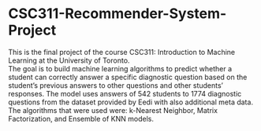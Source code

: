# CSC311-Recommender-System-Project
This is the final project of the course CSC311: Introduction to Machine Learning at the University of Toronto. \
The goal is to build machine learning algorithms to predict whether a student can correctly answer a specific diagnostic question based on the student’s previous answers to other questions and other students’ responses. The model uses answers of 542 students to 1774 diagnostic questions from the dataset provided by Eedi with also additional meta data. \
The algorithms that were used were: k-Nearest Neighbor, Matrix Factorization, and Ensemble of KNN models. 
